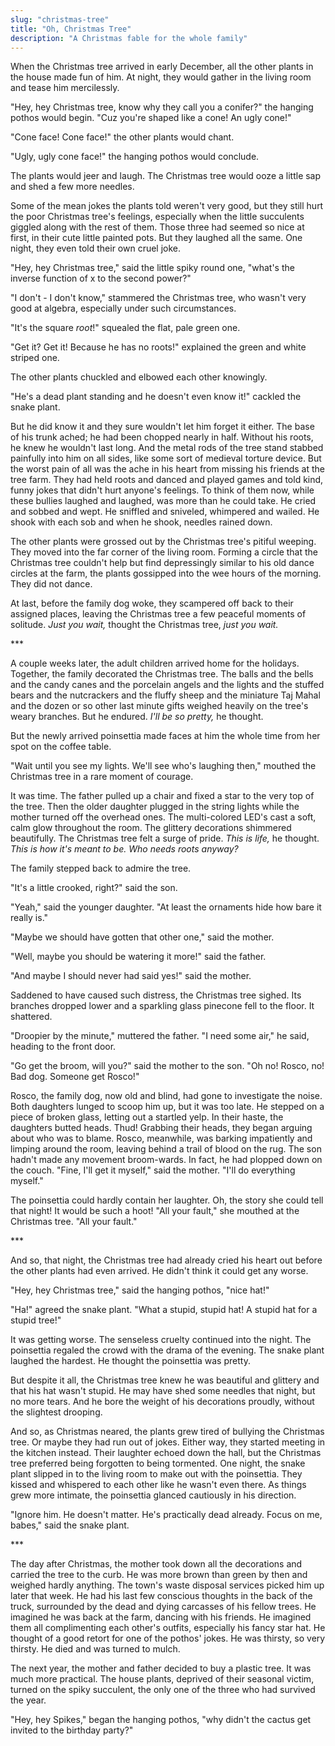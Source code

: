 ```yaml
---
slug: "christmas-tree"
title: "Oh, Christmas Tree"
description: "A Christmas fable for the whole family"
---
```


When the Christmas tree arrived in early December, all the other plants in the house
made fun of him. At night, they would gather in the living room and tease him
mercilessly.

"Hey, hey Christmas tree, know why they call you a conifer?" the hanging pothos
would begin. "Cuz you're shaped like a cone! An ugly cone!"

"Cone face! Cone face!" the other plants would chant.

"Ugly, ugly cone face!" the hanging pothos would conclude.

The plants would jeer and laugh. The Christmas tree would ooze a little sap and shed
a few more needles.

Some of the mean jokes the plants told weren't very good, but they still hurt the
poor Christmas tree's feelings, especially when the little succulents giggled along
with the rest of them. Those three had seemed so nice at first, in their cute little
painted pots. But they laughed all the same. One night, they even told their own cruel joke.

"Hey, hey Christmas tree," said the little spiky round one, "what's the inverse function
of x to the second power?"

"I don't - I don't know," stammered the Christmas tree, who wasn't very good at algebra,
especially under such circumstances.

"It's the square _root_!" squealed the flat, pale green one.

"Get it? Get it! Because he has no roots!" explained the green and white striped one.

The other plants chuckled and elbowed each other knowingly.

"He's a dead plant standing and he doesn't even know it!" cackled the snake plant.

But he did know it and they sure wouldn't let him forget it either. The base of his trunk
ached; he had been chopped nearly in half. Without his roots, he knew he wouldn't last long.
And the metal rods of the tree stand stabbed painfully into him on all sides, like some
sort of medieval torture device. But the worst pain of all was the ache in his heart
from missing his friends at the tree farm. They had held roots and danced and played games
and told kind, funny jokes that didn't hurt anyone's feelings. To think of them now,
while these bullies laughed and laughed, was more than he could take. He cried and sobbed
and wept. He sniffled and sniveled, whimpered and wailed. He shook with each sob and when
he shook, needles rained down.

The other plants were grossed out by the Christmas tree's pitiful weeping. They moved
into the far corner of the living room. Forming a circle that the Christmas tree couldn't
help but find depressingly similar to his old dance circles at the farm, the plants
gossipped into the wee hours of the morning. They did not dance.

At last, before the family dog woke, they scampered off back to their assigned places,
leaving the Christmas tree a few peaceful moments of solitude. _Just you wait,_ thought
the Christmas tree, _just you wait._

\*\*\*

A couple weeks later, the adult children arrived home for the holidays. Together, the family
decorated the Christmas tree. The balls and the bells and the candy canes and the porcelain angels
and the lights and the stuffed bears and the nutcrackers and the fluffy sheep and the miniature Taj
Mahal and the dozen or so other last minute gifts weighed heavily on the tree's weary branches.
But he endured. _I'll be so pretty,_ he thought.

But the newly arrived poinsettia made faces at him the whole time from her spot on the coffee table.

"Wait until you see my lights. We'll see who's laughing then," mouthed the Christmas tree in a rare
moment of courage.

It was time. The father pulled up a chair and fixed a star to the very top of the tree. Then the
older daughter plugged in the string lights while the mother turned off the overhead ones.
The multi-colored LED's cast a soft, calm glow throughout the room. The glittery decorations
shimmered beautifully. The Christmas tree felt a surge of pride. _This is life,_ he thought.
_This is how it's meant to be. Who needs roots anyway?_

The family stepped back to admire the tree.

"It's a little crooked, right?" said the son.

"Yeah," said the younger daughter. "At least the ornaments hide how bare it really is."

"Maybe we should have gotten that other one," said the mother.

"Well, maybe you should be watering it more!" said the father.

"And maybe I should never had said yes!" said the mother.

Saddened to have caused such distress, the Christmas tree sighed. Its branches
dropped lower and a sparkling glass pinecone fell to the floor. It shattered.

"Droopier by the minute," muttered the father. "I need some air," he said, heading to the front door.

"Go get the broom, will you?" said the mother to the son. "Oh no! Rosco, no! Bad dog. Someone get Rosco!"

Rosco, the family dog, now old and blind, had gone to investigate the noise. Both daughters lunged
to scoop him up, but it was too late. He stepped on a piece of broken glass, letting out a startled yelp.
In their haste, the daughters butted heads. Thud! Grabbing their heads, they began arguing about
who was to blame. Rosco, meanwhile, was barking impatiently and limping around the room, leaving behind
a trail of blood on the rug. The son hadn't made any movement broom-wards. In fact, he had plopped
down on the couch. "Fine, I'll get it myself," said the mother. "I'll do everything myself."

The poinsettia could hardly contain her laughter. Oh, the story she could tell that night! It would
be such a hoot! "All your fault," she mouthed at the Christmas tree. "All your fault."

\*\*\*

And so, that night, the Christmas tree had already cried his heart out before the other plants
had even arrived. He didn't think it could get any worse.

"Hey, hey Christmas tree," said the hanging pothos, "nice hat!"

"Ha!" agreed the snake plant. "What a stupid, stupid hat! A stupid hat for a stupid tree!"

It was getting worse. The senseless cruelty continued into the night. The poinsettia
regaled the crowd with the drama of the evening. The snake plant laughed the hardest.
He thought the poinsettia was pretty.

But despite it all, the Christmas tree knew he was beautiful and glittery and that his
hat wasn't stupid. He may have shed some needles that night, but no more tears. And
he bore the weight of his decorations proudly, without the slightest drooping.

And so, as Christmas neared, the plants grew tired of bullying the Christmas tree. Or maybe
they had run out of jokes. Either way, they started meeting in the kitchen instead. Their
laughter echoed down the hall, but the Christmas tree preferred being forgotten to being tormented.
One night, the snake plant slipped in to the living room to make out with the poinsettia.
They kissed and whispered to each other like he wasn't even there. As things grew more intimate,
the poinsettia glanced cautiously in his direction.

"Ignore him. He doesn't matter. He's practically dead already. Focus on me, babes," said the snake plant.

\*\*\*

The day after Christmas, the mother took down all the decorations and carried the tree to the curb.
He was more brown than green by then and weighed hardly anything. The town's waste disposal services
picked him up later that week. He had his last few conscious thoughts in the back of the truck,
surrounded by the dead and dying carcasses of his fellow trees. He imagined he was back at the farm,
dancing with his friends. He imagined them all complimenting each other's outfits, especially his
fancy star hat. He thought of a good retort for one of the pothos' jokes. He was thirsty, so very
thirsty. He died and was turned to mulch.

The next year, the mother and father decided to buy a plastic tree. It was much more practical.
The house plants, deprived of their seasonal victim, turned on the spiky succulent, the only one
of the three who had survived the year.

"Hey, hey Spikes," began the hanging pothos, "why didn't the cactus get invited to the birthday party?"
